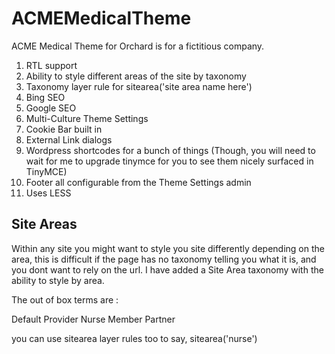 # ACMEMedicalTheme
ACME Medical Theme for Orchard is for a fictitious company.

1. RTL support 
2. Ability to style different areas of the site by taxonomy 
3. Taxonomy layer rule for sitearea('site area name here') 
4. Bing SEO 
5. Google SEO 
6. Multi-Culture Theme Settings 
7. Cookie Bar built in 
8. External Link dialogs
9. Wordpress shortcodes for a bunch of things (Though, you will need to wait for me to upgrade tinymce for you to see them nicely surfaced in TinyMCE) 
10. Footer all configurable from the Theme Settings admin 
11. Uses LESS 

## Site Areas ##

Within any site you might want to style you site differently depending on the area, this is difficult if the page has no taxonomy telling you what it is, and you dont want to rely on the url. I have added a Site Area taxonomy with the ability to style by area.

The out of box terms are :

Default
Provider
Nurse
Member
Partner

you can use sitearea layer rules too to say, sitearea('nurse')
